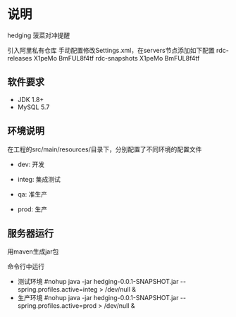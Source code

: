 # 说明 #

hedging 菠菜对冲提醒


引入阿里私有仓库
手动配置修改Settings.xml，在servers节点添加如下配置
<servers>
    <server>
        <id>rdc-releases</id>
        <username>X1peMo</username>
        <password>BmFUL8f4tf</password>
    </server>
    <server>
        <id>rdc-snapshots</id>
        <username>X1peMo</username>
        <password>BmFUL8f4tf</password>
    </server>
</servers>



## 软件要求 ##

* JDK 1.8+
* MySQL 5.7


## 环境说明 ##

在工程的src/main/resources/目录下，分别配置了不同环境的配置文件

*   dev: 开发

*   integ: 集成测试

*   qa: 准生产

*   prod: 生产

##  服务器运行  ##
用maven生成jar包

命令行中运行 
* 测试环境
 #nohup java -jar hedging-0.0.1-SNAPSHOT.jar --spring.profiles.active=integ > /dev/null &
* 生产环境
 #nohup java -jar hedging-0.0.1-SNAPSHOT.jar --spring.profiles.active=prod > /dev/null &
